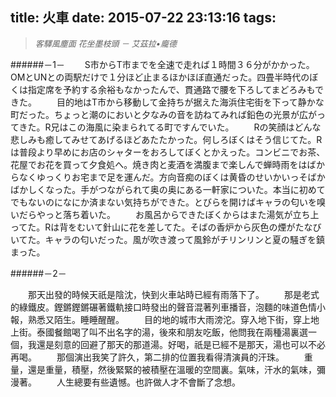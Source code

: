 title: 火車
date: 2015-07-22 23:13:16
tags:
---

> <font size=2> *客驛風塵面 花坐墨枝頭 － 艾茲拉•龐德* </font>
                                                                  
######－1－
　　S市からT市までを全速で走れば１時間３６分がかかった。OMとUNとの両駅だけで１分ほど止まるほかほぼ直通だった。四畳半時代のぼくは指定席を予約する余裕もなかったんで、貫通路で腰を下ろしてまどろみもできた。
　　目的地はT市から移動して金持ちが据えた海浜住宅街を下って静かな町だった。ちょっと潮のにおいと夕なみの音を訪ねてみれば鉛色の光景が広がってきた。R兄はこの海風に染まられてる町ですんでいた。
　　Rの笑顔はどんな悲しみも癒してみせてあげるほどあたたかった。何しろぼくはそう信じてた。Rは普段より早めにお店のシャターをおろしてぼくとかえった。コンビニでお茶、花屋でお花を買って夕食処へ。焼き肉と麦酒を満腹まで楽しんで蝉時雨をはばからなくゆっくりお宅まで足を運んだ。方向音痴のぼくは黄昏のせいかいっそばかばかしくなった。手がつながられて奥の奥にある一軒家についた。本当に初めてでもないのになにか済まない気持ちができた。とびらを開けばキャラの匂いを嗅いだらやっと落ち着いた。
　　お風呂からできたぼくからはまた湯気が立ち上ってた。Rは背をむいて針山に花を差してた。そばの香炉から灰色の煙がたなびいてた。キャラの匂いだった。風が吹き渡って風鈴がチリンリンと夏の騒ぎを鎮まった。

######－2－

　　那天出發的時候天祇是陰沈，快到火車站時已經有雨落下了。
　　那是老式的綠鐵皮。鏗鏘鏗鏘碾著鐵軌接口時發出的聲音混著列車播音，泡麵的味道色情小報，熟悉又陌生。睡睡醒醒。
　　目的地的城市大雨滂沱。穿入地下街，穿上地上街。泰國餐館喝了叫不出名字的湯，後來和朋友吃飯，他問我在兩種湯裏選一個，我還是刻意的回避了那天的那道湯。好喝，祇是已經不是那天，湯也可以不必再喝。
　　那個演出我笑了許久，第二排的位置我看得清演員的汗珠。
　　重量，還是重量，積壓，然後緊緊的被積壓在溫暖的空間裏。氣味，汗水的氣味，彌漫著。
　　人生總要有些遺憾。也許做人才不會斷了念想。